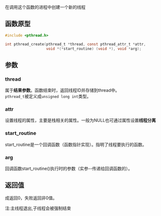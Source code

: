 在调用这个函数的进程中创建一个新的线程
## 函数原型
```c
#include <pthread.h>

int pthread_create(pthread_t *thread, const pthread_attr_t *attr,
                   void *(*start_routine) (void *), void *arg);
```
## 参数
### thread
属于**结果参数**。函数结束时，返回线程ID并存储到thread中。  
`pthread_t`被定义成`unsigned long int`类型。
### attr
设置线程的属性，主要是栈相关的属性。一般为NULL也可通过属性设置**线程分离**
### start_routine
start_routine是一个回调函数（函数指针实现）。指明了线程要执行的函数。
### arg
回调函数start_routine()执行时的参数（实参--传递给回调函数的）。
## 返回值
成返回0，失败返回非0值。

注:主线程退出,子线程会被强制结束